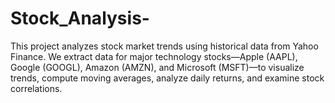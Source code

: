 # Stock_Analysis-
This project analyzes stock market trends using historical data from Yahoo Finance. We extract data for major technology stocks—Apple (AAPL), Google (GOOGL), Amazon (AMZN), and Microsoft (MSFT)—to visualize trends, compute moving averages, analyze daily returns, and examine stock correlations.
